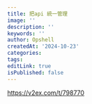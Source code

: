 ```yaml
---
title: 把api 統一管理
image: ''
description: ''
keywords: ''
author: Opshell
createdAt: '2024-10-23'
categories:
tags:
editLink: true
isPublished: false
---
```

https://v2ex.com/t/798770
